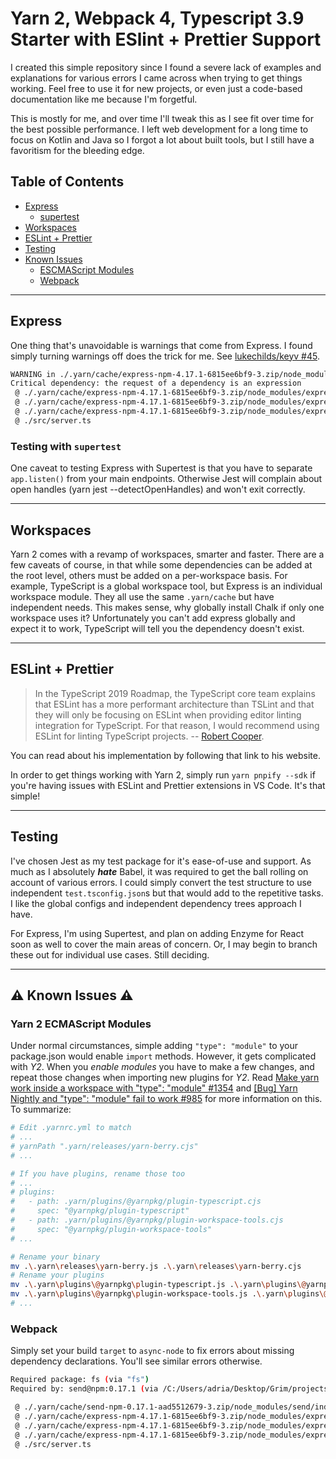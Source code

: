 # Yarn 2, Webpack 4, Typescript 3.9 Starter with ESlint + Prettier Support

I created this simple repository since I found a severe lack of examples and explanations for various errors I came across when trying to get things working. Feel free to use it for new projects, or even just a code-based documentation like me because I'm forgetful.

This is mostly for me, and over time I'll tweak this as I see fit over time for the best possible performance. I left web development for a long time to focus on Kotlin and Java so I forgot a lot about built tools, but I still have a favoritism for the bleeding edge.

## Table of Contents

- [Express](#express)
  - [supertest](#testing-with-supertest)
- [Workspaces](#workspaces)
- [ESLint + Prettier](#eslint-+-prettier)
- [Testing](#testing)
- [Known Issues](#⚠-known-issues-⚠)
  - [ESCMAScript Modules](#yarn-2-ecmascript-modules)
  - [Webpack](#webpack)

---

## Express

One thing that's unavoidable is warnings that come from Express. I found simply turning warnings off does the trick for me. See [lukechilds/keyv #45](https://github.com/lukechilds/keyv/issues/45).

```bash
WARNING in ./.yarn/cache/express-npm-4.17.1-6815ee6bf9-3.zip/node_modules/express/lib/view.js 81:13-25
Critical dependency: the request of a dependency is an expression
 @ ./.yarn/cache/express-npm-4.17.1-6815ee6bf9-3.zip/node_modules/express/lib/application.js
 @ ./.yarn/cache/express-npm-4.17.1-6815ee6bf9-3.zip/node_modules/express/lib/express.js
 @ ./.yarn/cache/express-npm-4.17.1-6815ee6bf9-3.zip/node_modules/express/index.js
 @ ./src/server.ts
```


### Testing with `supertest`

One caveat to testing Express with Supertest is that you have to separate `app.listen()` from your main endpoints. Otherwise Jest will complain about open handles (yarn jest --detectOpenHandles) and won't exit correctly.

---

## Workspaces

Yarn 2 comes with a revamp of workspaces, smarter and faster. There are a few caveats of course, in that while some dependencies can be added at the root level, others must be added on a per-workspace basis. For example, TypeScript is a global workspace tool, but Express is an individual workspace module. They all use the same `.yarn/cache` but have independent needs. This makes sense, why globally install Chalk if only one workspace uses it? Unfortunately you can't add express globally and expect it to work, TypeScript will tell you the dependency doesn't exist.

---

## ESLint + Prettier

> In the TypeScript 2019 Roadmap, the TypeScript core team explains that ESLint has a more performant architecture than TSLint and that they will only be focusing on ESLint when providing editor linting integration for TypeScript. For that reason, I would recommend using ESLint for linting TypeScript projects. -- [Robert Cooper](https://www.robertcooper.me/using-eslint-and-prettier-in-a-typescript-project).

You can read about his implementation by following that link to his website.

In order to get things working with Yarn 2, simply run `yarn pnpify --sdk` if you're having issues with ESLint and Prettier extensions in VS Code. It's that simple!

---

## Testing

I've chosen Jest as my test package for it's ease-of-use and support. As much as I absolutely *__hate__* Babel, it was required to get the ball rolling on account of various errors. I could simply convert the test structure to use independent `test.tsconfig.json`s but that would add to the repetitive tasks. I like the global configs and independent dependency trees approach I have.

For Express, I'm using Supertest, and plan on adding Enzyme for React soon as well to cover the main areas of concern. Or, I may begin to branch these out for individual use cases. Still deciding.

---

## ⚠ Known Issues ⚠

### Yarn 2 ECMAScript Modules

Under normal circumstances, simple adding `"type": "module"` to your package.json would enable `import` methods. However, it gets complicated with *Y2*. When you *enable modules* you have to make a few changes, and repeat those changes when importing new plugins for *Y2*. Read [Make yarn work inside a workspace with "type": "module" #1354](https://github.com/yarnpkg/berry/pull/1354) and [[Bug] Yarn Nightly and "type": "module" fail to work #985](https://github.com/yarnpkg/berry/issues/985) for more information on this. To summarize:

```bash
# Edit .yarnrc.yml to match
# ...
# yarnPath ".yarn/releases/yarn-berry.cjs"
# ...

# If you have plugins, rename those too
# ...
# plugins:
#   - path: .yarn/plugins/@yarnpkg/plugin-typescript.cjs
#     spec: "@yarnpkg/plugin-typescript"
#   - path: .yarn/plugins/@yarnpkg/plugin-workspace-tools.cjs
#     spec: "@yarnpkg/plugin-workspace-tools"
# ...

# Rename your binary
mv .\.yarn\releases\yarn-berry.js .\.yarn\releases\yarn-berry.cjs
# Rename your plugins
mv .\.yarn\plugins\@yarnpkg\plugin-typescript.js .\.yarn\plugins\@yarnpkg\plugin-typescript.cjs
mv .\.yarn\plugins\@yarnpkg\plugin-workspace-tools.js .\.yarn\plugins\@yarnpkg\plugin-workspace-tools.cjs
# ...
```

### Webpack

Simply set your build `target` to `async-node` to fix errors about missing dependency declarations. You'll see similar errors otherwise.

```bash
Required package: fs (via "fs")
Required by: send@npm:0.17.1 (via /C:/Users/adria/Desktop/Grim/projects/yarn-berry-webpack-typescript/.yarn/cache/send-npm-0.17.1-aad5512679-3.zip/node_modules/send/index.js)

 @ ./.yarn/cache/send-npm-0.17.1-aad5512679-3.zip/node_modules/send/index.js 23:9-22
 @ ./.yarn/cache/express-npm-4.17.1-6815ee6bf9-3.zip/node_modules/express/lib/response.js
 @ ./.yarn/cache/express-npm-4.17.1-6815ee6bf9-3.zip/node_modules/express/lib/express.js
 @ ./.yarn/cache/express-npm-4.17.1-6815ee6bf9-3.zip/node_modules/express/index.js
 @ ./src/server.ts
```
